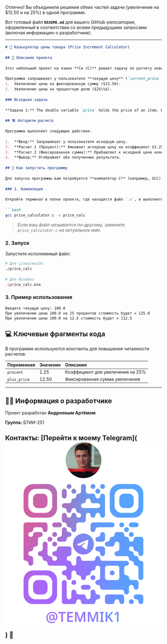 Отлично\! Вы объединили решения обеих частей задачи (увеличение на $12.50 и на $25\%$) в одной программе.

Вот готовый файл **`README.md`** для вашего GitHub-репозитория, оформленный в соответствии со всеми предыдущими запросами (включая информацию о разработчике).

-----

````markdown
# 🛒 Калькулятор цены товара (Price Increment Calculator)

## 📝 Описание проекта

Этот небольшой проект на языке **Си (C)** решает задачу по расчету новой цены товара после её увеличения.

Программа запрашивает у пользователя **текущую цену** (`current_price`) товара и вычисляет два варианта увеличения:
1.  Увеличение цены на фиксированную сумму ($12.50).
2.  Увеличение цены на процентную долю ($25\%$).

### Исходная задача

**Задача 1:** The double variable `price` holds the price of an item. Write a statement to increase the price by (a) $12.50 (b) 25%.

## 🛠️ Алгоритм расчета

Программа выполняет следующие действия:

1.  **Ввод:** Запрашивает у пользователя исходную цену.
2.  **Расчет 1 (Процент):** Умножает исходную цену на коэффициент $1.25$ (что соответствует увеличению на 25%).
3.  **Расчет 2 (Фиксированная сумма):** Прибавляет к исходной цене константу $12.50$.
4.  **Вывод:** Отображает оба полученных результата.

## 🚀 Как запустить программу

Для запуска программы вам потребуется **компилятор C** (например, GCC).

### 1. Компиляция

Откройте терминал в папке проекта, где находится файл `.c`, и выполните команду компиляции:

```bash
gcc price_calculator.c -o price_calc
````

> *Если ваш файл называется по-другому, замените `price_calculator.c` на актуальное имя.*

### 2\. Запуск

Запустите исполняемый файл:

```bash
# Для Linux/macOS
./price_calc

# Для Windows
.\price_calc.exe
```

### 3\. Пример использования

```
Введите текущую цену: 100.0
При увеличении цены 100.0 на 25 процентов стоимость будет = 125.0
При увеличении цены 100.0 на 12.5 стоимость будет = 112.5
```

## 💻 Ключевые фрагменты кода

В программе используются константы для повышения читаемости расчетов:

| Переменная | Значение | Описание |
| :--- | :--- | :--- |
| `procent` | 1.25 | Коэффициент для увеличения на 25% |
| `plus_price` | 12.50 | Фиксированная сумма увеличения |

-----

## 🧑‍💻 Информация о разработчике

Проект разработан **Андреевым Артёмом**

**Группа:** БТИИ-251

## **Контакты:** [Перейти к моему Telegram](![alt text](image.png)) 📧

```
```